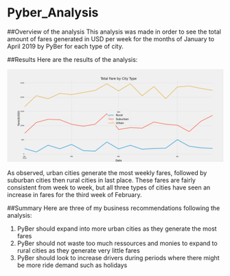 # Pyber_Analysis

##Overview of the analysis
This analysis was made in order to see the total amount of fares generated in USD per week for the months of January to April 2019 by PyBer for each type of city.

##Results
Here are the results of the analysis:

![Pyber results](analysis/PyBer_fare_summary.PNG)

As observed, urban cities generate the most weekly fares, followed by suburban cities then rural cities in last place. 
These fares are fairly consistent from week to week, but all three types of cities have seen an increase in fares for the third week of February. 

##Summary
Here are three of my business recommendations following the analysis:
1. PyBer should expand into more urban cities as they generate the most fares
2. PyBer should not waste too much ressources and monies to expand to rural cities as they generate very little fares
3. PyBer should look to increase drivers during periods where there might be more ride demand such as holidays
